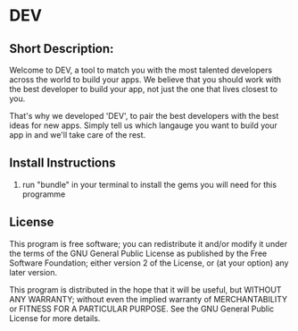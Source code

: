 # DEV

## Short Description:
Welcome to DEV, a tool to match you with the most talented developers across the world to build your apps. We believe that you should work with the best developer to build your app, not just the one that lives closest to you.

That's why we developed 'DEV', to pair the best developers with the best ideas for new apps. Simply tell us which langauge you want to build your app in and we'll take care of the rest. 

## Install Instructions
1. run "bundle" in your terminal to install the gems you will need for this programme

## License 

This program is free software; you can redistribute it and/or modify
it under the terms of the GNU General Public License as published by
the Free Software Foundation; either version 2 of the License, or
(at your option) any later version.

This program is distributed in the hope that it will be useful,
but WITHOUT ANY WARRANTY; without even the implied warranty of
MERCHANTABILITY or FITNESS FOR A PARTICULAR PURPOSE. See the
GNU General Public License for more details.
